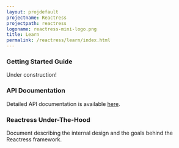 ```yaml
---
layout: projdefault
projectname: Reactress
projectpath: reactress
logoname: reactress-mini-logo.png
title: Learn
permalink: /reactress/learn/index.html
---
```





### Getting Started Guide

Under construction!


### API Documentation

Detailed API documentation is available [here](http://storm-enroute.com/apidocs/reactress/api).


### Reactress Under-The-Hood

Document describing the internal design and the goals behind the Reactress framework.

